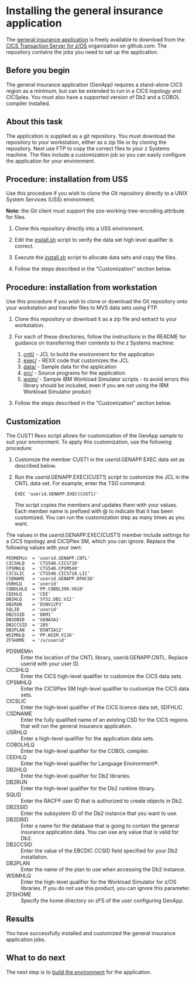 # Installing the general insurance application

The [general insurance application](https://github.com/cicsdev/cics-genapp) is freely available to download from the
[CICS Transaction Server for z/OS](https://github.com/cicsdev) organization on github.com. The repository contains
the jobs you need to set up the application.


## Before you begin

The general insurance application (GenApp) requires a stand-alone CICS region as a minimum, but can be extended to
run in a CICS topology and CICSplex. You must also have a supported version of Db2 and a COBOL compiler installed.

## About this task

The application is supplied as a git repository. You must download the repository to your workstation, either as a zip
file or by cloning the repository. Next use FTP to copy the correct files to your z Systems machine. The files include
a customization job so you can easily configure the application for your environment.

## Procedure: installation from USS

Use this procedure if you wish to clone the Git repository directly to a UNIX System Services (USS) environment.

**Note:** the Git client must support the zos-working-tree-encoding attribute for files.

1. Clone this repository directly into a USS environment.

1. Edit the [install.sh](bin/install.sh) script to verify the data set high level qualifier is correct.

1. Execute the [install.sh](bin/install.sh) script to allocate data sets and copy the files.

1. Follow the steps described in the "Customization" section below.

## Procedure: installation from workstation

Use this procedure if you wish to clone or download the Git repository onto your workstation and transfer
files to MVS data sets using FTP.

1. Clone this repository or download it as a zip file and extract to your workstation.

1. For each of these directories, follow the instructions in the README for guidance on transferring their
contents to the z Systems machine:
   1. [cntl/](cntl/README.md) - JCL to build the environment for the application
   1. [exec/](exec/README.md) - REXX code that customizes the JCL
   1. [data/](data/README.md) - Sample data for the application
   1. [src/](src/README.md) - Source programs for the application
   1. [wsim/](wsim/README.md) - Sample IBM Workload Simulator scripts - to avoid errors this library should be
      included, even if you are not using the IBM Workload Simulator product

1. Follow the steps described in the "Customization" section below.

## Customization

The CUST1 Rexx script allows for customization of the GenApp sample to suit your environment. To apply this
customization, use the following procedure:

1. Customize the member CUST1 in the *userid*.GENAPP.EXEC data set as described below.

1. Run the *userid*.GENAPP.EXEC(CUST1) script to customize the JCL in the CNTL data set. For example, enter the TSO
command:

   `EXEC 'userid.GENAPP.EXEC(CUST1)'`

   The script copies the members and updates them with your values. Each member name is prefixed with @ to indicate that
   it has been customized. You can run the customization step as many times as you want.

The values in the *userid*.GENAPP.EXEC(CUST1) member include settings for a CICS topology and CICSPlex SM, which you can
ignore. Replace the following values with your own:

```
PDSMEMin  = 'userid.GENAPP.CNTL'
CICSHLQ   = 'CTS540.CICS710'
CPSMHLQ   = 'CTS540.CPSM540'
CICSLIC   = 'CTS540.CICS710.LIC'
CSDNAME   = 'userid.GENAPP.DFHCSD'
USRHLQ    = 'userid'
COBOLHLQ  = 'PP.COBOL390.V610'
CEEHLQ    = 'CEE'
DB2HLQ    = 'SYS2.DB2.V12'
DB2RUN    = 'DSNV12P3'
SQLID     = 'userid'
DB2SSID   = 'DKM1'
DB2DBID   = 'GENASA1'
DB2CCSID  = '285'
DB2PLAN   = 'DSNTIA12'
WSIMHLQ   = 'PP.WSIM.V110'
ZFSHOME   = '/u/userid'
```

<dl>
<dt>PDSMEMin</dt>
    <dd>Enter the location of the CNTL library, userid.GENAPP.CNTL. Replace userid with your user ID.</dd>

<dt>CICSHLQ</dt>
    <dd>Enter the CICS high-level qualifier to customize the CICS data sets.</dd>

<dt>CPSMHLQ</dt>
    <dd>Enter the CICSPlex SM high-level qualifier to customize the CICS data sets.</dd>

<dt>CICSLIC</dt>
    <dd>Enter the high-level qualifier of the CICS licence data set, SDFHLIC.</dd>

<dt>CSDNAME</dt>
    <dd>Enter the fully qualified name of an existing CSD for the CICS regions that will run the general insurance
    application.</dd>

<dt>USRHLQ</dt>
    <dd>Enter a high-level qualifier for the application data sets.</dd>

<dt>COBOLHLQ</dt>
    <dd>Enter the high-level qualifier for the COBOL compiler.</dd>

<dt>CEEHLQ</dt>
    <dd>Enter the high-level qualifier for Language Environment®.</dd>

<dt>DB2HLQ</dt>
    <dd>Enter the high-level qualifier for Db2 libraries.</dd>

<dt>DB2RUN</dt>
    <dd>Enter the high-level qualifier for the Db2 runtime library.</dd>

<dt>SQLID</dt>
    <dd>Enter the RACF® user ID that is authorized to create objects in Db2.</dd>

<dt>DB2SSID</dt>
    <dd>Enter the subsystem ID of the Db2 instance that you want to use.</dd>

<dt>DB2DBID</dt>
    <dd>Enter a name for the database that is going to contain the general insurance application data. You can use
    any value that is valid for Db2.</dd>

<dt>DB2CCSID</dt>
    <dd>Enter the value of the EBCDIC CCSID field specified for your Db2 installation.</dd>

<dt>DB2PLAN</dt>
    <dd>Enter the name of the plan to use when accessing the Db2 instance.</dd>

<dt>WSIMHLQ</dt>
    <dd>Enter the high-level qualifier for the Workload Simulator for z/OS libraries. If you do not use this product,
    you can ignore this parameter.</dd>

<dt>ZFSHOME</dt>
    <dd>Specify the home directory on zFS of the user configuring GenApp.
</dl>

## Results

You have successfully installed and customized the general insurance application jobs.

## What to do next

The next step is to [build the environment](Building.md) for the application.
